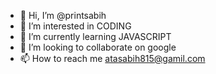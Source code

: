 - 👋 Hi, I’m @printsabih
- 👀 I’m interested in CODING
- 🌱 I’m currently learning JAVASCRIPT
- 💞️ I’m looking to collaborate on google
- 📫 How to reach me atasabih815@gamil.com

<!---
printsabih/printsabih is a ✨ special ✨ repository because its `README.md` (this file) appears on your GitHub profile.
You can click the Preview link to take a look at your changes.
--->
